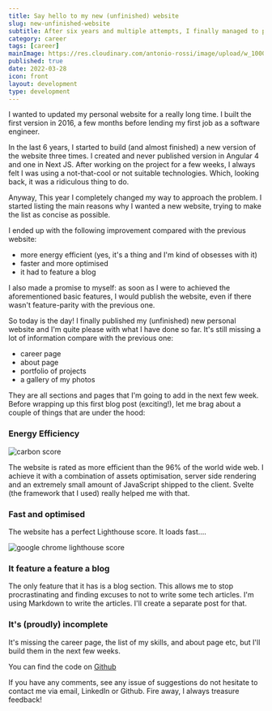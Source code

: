 ```yaml
---
title: Say hello to my new (unfinished) website
slug: new-unfinished-website
subtitle: After six years and multiple attempts, I finally managed to put a new website together
category: career
tags: [career]
mainImage: https://res.cloudinary.com/antonio-rossi/image/upload/w_1000/v1648572228/articles/first-article/home-page_fivkuj.png
published: true
date: 2022-03-28
icon: front
layout: development
type: development
---
```


I wanted to updated my personal website for a really long time. I built the first version in 2016, a few months before lending my first job as a software engineer.

In the last 6 years, I started to build (and almost finished) a new version of the website three times. I created and never published version in Angular 4 and one in Next JS. After working on the project for a few weeks, I always felt I was using a not-that-cool or not suitable technologies. Which, looking back, it was a ridiculous thing to do.

Anyway, This year I completely changed my way to approach the problem. I started listing the main reasons why I wanted a new website, trying to make the list as concise as possible.

I ended up with the following improvement compared with the previous website:

- more energy efficient (yes, it's a thing and I'm kind of obsesses with it)
- faster and more optimised
- it had to feature a blog

I also made a promise to myself: as soon as I were to achieved the aforementioned basic features, I would publish the website, even if there wasn't feature-parity with the previous one.

So today is the day! I finally published my (unfinished) new personal website and I'm quite please with what I have done so far. It's still missing a lot of information compare with the previous one:

- career page
- about page
- portfolio of projects
- a gallery of my photos

They are all sections and pages that I'm going to add in the next few week. Before wrapping up this first blog post (exciting!), let me brag about a couple of things that are under the hood:

### Energy Efficiency

<img
  src="https://res.cloudinary.com/antonio-rossi/image/upload/w_1000/v1648399548/articles/first-article/new-website-carbon-score.png"
  alt="carbon score"
  width={1000}
  height={1000}
  placeholder="blur"
  loading="lazy"
  class="rounded-lg drop-shadow-md"
/>

The website is rated as more efficient than the 96% of the world wide web. I achieve it with a combination of assets optimisation, server side rendering and an extremely small amount of JavaScript shipped to the client. Svelte (the framework that I used) really helped me with that.

### Fast and optimised

The website has a perfect Lighthouse score. It loads fast....

<img
  src="https://res.cloudinary.com/antonio-rossi/image/upload/w_762/v1648400557/articles/first-article/lighthouse-score.png"
  alt="google chrome lighthouse score"
  width={762}
  height={753}
  placeholder="blur"
  loading="lazy"
  class="rounded-lg drop-shadow-md"
/>

### It feature a feature a blog

The only feature that it has is a blog section. This allows me to stop procrastinating and finding excuses to not to write some tech articles.
I'm using Markdown to write the articles. I'll create a separate post for that.

### It's (proudly) incomplete

It's missing the career page, the list of my skills, and about page etc, but I'll build them in the next few weeks.

You can find the code on [Github](https://github.com/ruralant/personal-website)

If you have any comments, see any issue of suggestions do not hesitate to contact me via email, LinkedIn or Github. Fire away, I always treasure feedback!
